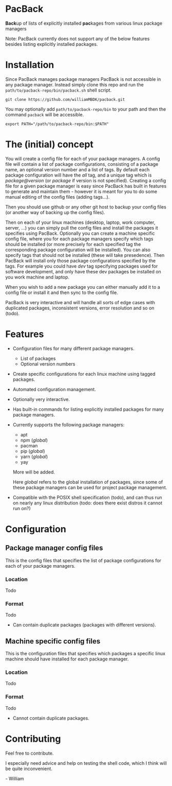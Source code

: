# PacBack
**Back**up of lists of explicitly installed **pac**kages from various linux package managers

Note: PacBack currently does not support any of the below features besides listing explicitly installed packages.

# Installation
Since PacBack manages package managers PacBack is not accessible in any package manager. Instead simply clone this repo and run the `path/to/pacback-repo/bin/pacback.sh` shell script.

```shell
git clone https://github.com/williamMBDK/pacback.git
```

You may optionally add `path/to/pacback-repo/bin` to your path and then the command `pacback` will be accessible.
```shell
export PATH="/path/to/pacback-repo/bin:$PATH"
```

# The (initial) concept 
You will create a config file for each of your package managers.
A config file will contain a list of package configurations, consisting of a package name, an optional version number and a list of tags. By default each package configuration will have the *all* tag, and a unique tag which is *package@version* (or *package* if version is not specified).
Creating a config file for a given package manager is easy since PacBack has built in features to generate and maintain them - however it is meant for you to do some manual editing of the config files (adding tags...).

Then you should use github or any other git host to backup your config files (or another way of backing up the config files).

Then on each of your linux machines (desktop, laptop, work computer, server, ...) you can simply pull the config files and install the packages it specifies using PacBack. Optionally you can create a machine specific config file, where you for each package managers specify which tags should be installed (or more precisely for each specified tag the corresponding package configuration will be installed). You can also specify tags that should not be installed (these will take presedence). Then PacBack will install only those package configurations specified by the tags. For example you could have *dev* tag specifying packages used for software development, and only have these dev packages be installed on you work machine and laptop.

When you wish to add a new package you can either manually add it to a config file or install it and then sync to the config file.

PacBack is very interactive and will handle all sorts of edge cases with duplicated packages, inconsistent versions, error resolution and so on (todo).

# Features
* Configuration files for many different package managers.
    * List of packages
    * Optional version numbers
* Create specific configurations for each linux machine using tagged packages.
* Automated configuration management.
* Optionally very interactive.
* Has built-in commands for listing explicitly installed packages for many package managers.
* Currently supports the following package managers:
    * apt
    * npm (*global*)
    * pacman
    * pip (*global*)
    * yarn (*global*)
    * yay

    More will be added.

    Here *global* refers to the global installation of packages, since some of these package managers can be used for project package management.
* Compatible with the POSIX shell specification (todo), and can thus run on nearly any linux distribution (todo: does there exist distros it cannot run on?)

# Configuration 
## Package manager config files
This is the config files that specifies the list of package configurations for each of your package managers.
### Location
Todo
### Format
Todo
* Can contain duplicate packages (packages with different versions).
## Machine specific config files
This is the configuration files that specifies which packages a specific linux machine should have installed for each package manager.
### Location
Todo
### Format
Todo
* Cannot contain duplicate packages.

# Contributing
Feel free to contribute.

I especially need advice and help on testing the shell code, which I think will be quite inconvenient.

\- William
